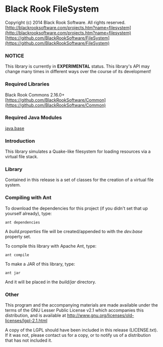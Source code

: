 # Black Rook FileSystem

Copyright (c) 2014 Black Rook Software. All rights reserved.  
[http://blackrooksoftware.com/projects.htm?name=filesystem](http://blackrooksoftware.com/projects.htm?name=filesystem)  
[https://github.com/BlackRookSoftware/FileSystem](https://github.com/BlackRookSoftware/FileSystem)

### NOTICE

This library is currently in **EXPERIMENTAL** status. This library's API
may change many times in different ways over the course of its development!

### Required Libraries

Black Rook Commons 2.16.0+  
[https://github.com/BlackRookSoftware/Common](https://github.com/BlackRookSoftware/Common)

### Required Java Modules

[java.base](https://docs.oracle.com/javase/10/docs/api/java.base-summary.html)  

### Introduction

This library simulates a Quake-like filesystem for loading resources via a 
virtual file stack.

### Library

Contained in this release is a set of classes for the creation of a virtual file system.

### Compiling with Ant

To download the dependencies for this project (if you didn't set that up yourself already), type:

	ant dependencies

A *build.properties* file will be created/appended to with the *dev.base* property set.
	
To compile this library with Apache Ant, type:

	ant compile

To make a JAR of this library, type:

	ant jar

And it will be placed in the *build/jar* directory.

### Other

This program and the accompanying materials
are made available under the terms of the GNU Lesser Public License v2.1
which accompanies this distribution, and is available at
http://www.gnu.org/licenses/old-licenses/lgpl-2.1.html

A copy of the LGPL should have been included in this release (LICENSE.txt).
If it was not, please contact us for a copy, or to notify us of a distribution
that has not included it. 

